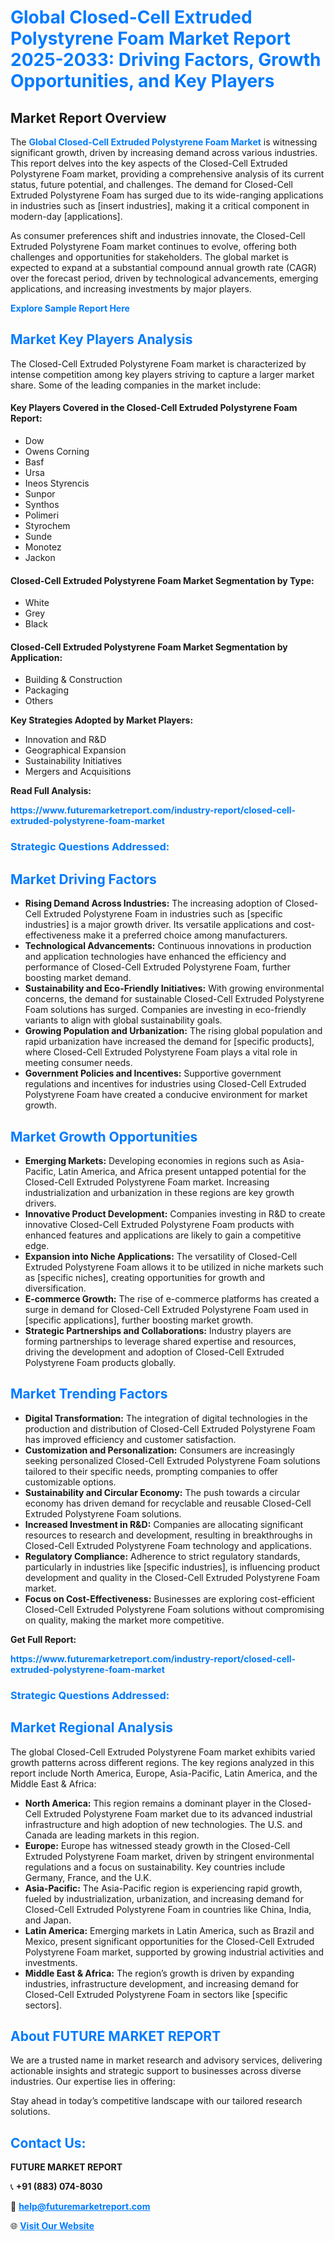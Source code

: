 <h1 style="color: #007BFF;">Global Closed-Cell Extruded Polystyrene Foam Market Report 2025-2033: Driving Factors, Growth Opportunities, and Key Players</h1>

<section id="overview">
<h2>Market Report Overview</h2>
<p>The <a href="https://www.futuremarketreport.com/industry-report/closed-cell-extruded-polystyrene-foam-market" style="color: #007BFF; text-decoration: none;"><strong>Global Closed-Cell Extruded Polystyrene Foam Market</strong></a> is witnessing significant growth, driven by increasing demand across various industries. This report delves into the key aspects of the Closed-Cell Extruded Polystyrene Foam market, providing a comprehensive analysis of its current status, future potential, and challenges. The demand for Closed-Cell Extruded Polystyrene Foam has surged due to its wide-ranging applications in industries such as [insert industries], making it a critical component in modern-day [applications].</p>
<p>As consumer preferences shift and industries innovate, the Closed-Cell Extruded Polystyrene Foam market continues to evolve, offering both challenges and opportunities for stakeholders. The global market is expected to expand at a substantial compound annual growth rate (CAGR) over the forecast period, driven by technological advancements, emerging applications, and increasing investments by major players.</p>
</section>

<section id="overview">
<p><a href="https://www.futuremarketreport.com/request-sample/reportId=30400" style="color: #007BFF; text-decoration: none;"><strong>Explore Sample Report Here</strong></a></p>
</section>

<section id="key-players">
<h2 style="color: #007BFF;">Market Key Players Analysis</h2>
<p>The Closed-Cell Extruded Polystyrene Foam market is characterized by intense competition among key players striving to capture a larger market share. Some of the leading companies in the market include:</p>
<h4>Key Players Covered in the Closed-Cell Extruded Polystyrene Foam Report:</h4>
<ul><li>Dow</li><li>Owens Corning</li><li>Basf</li><li>Ursa</li><li>Ineos Styrencis</li><li>Sunpor</li><li>Synthos</li><li>Polimeri</li><li>Styrochem</li><li>Sunde</li><li>Monotez</li><li>Jackon</li></ul>
<h4>Closed-Cell Extruded Polystyrene Foam Market Segmentation by Type:</h4>
<ul><li>White</li><li>Grey</li><li>Black</li></ul>

<h4>Closed-Cell Extruded Polystyrene Foam Market Segmentation by Application:</h4>
<ul><li>Building &amp; Construction</li><li>Packaging</li><li>Others</li></ul>
<p><strong>Key Strategies Adopted by Market Players:</strong></p>
<ul>
<li>Innovation and R&D</li>
<li>Geographical Expansion</li>
<li>Sustainability Initiatives</li>
<li>Mergers and Acquisitions</li>
</ul>
</section>

<section>
<p><strong>Read Full Analysis: </strong></p><a href="https://www.futuremarketreport.com/industry-report/closed-cell-extruded-polystyrene-foam-market" style="color: #007BFF; text-decoration: none;"><strong>https://www.futuremarketreport.com/industry-report/closed-cell-extruded-polystyrene-foam-market</strong></a>
<h3 style="color: #007BFF;">Strategic Questions Addressed:</h3>
</section>

<section id="driving-factors">
<h2 style="color: #007BFF;">Market Driving Factors</h2>
<ul>
<li><strong>Rising Demand Across Industries:</strong> The increasing adoption of Closed-Cell Extruded Polystyrene Foam in industries such as [specific industries] is a major growth driver. Its versatile applications and cost-effectiveness make it a preferred choice among manufacturers.</li>
<li><strong>Technological Advancements:</strong> Continuous innovations in production and application technologies have enhanced the efficiency and performance of Closed-Cell Extruded Polystyrene Foam, further boosting market demand.</li>
<li><strong>Sustainability and Eco-Friendly Initiatives:</strong> With growing environmental concerns, the demand for sustainable Closed-Cell Extruded Polystyrene Foam solutions has surged. Companies are investing in eco-friendly variants to align with global sustainability goals.</li>
<li><strong>Growing Population and Urbanization:</strong> The rising global population and rapid urbanization have increased the demand for [specific products], where Closed-Cell Extruded Polystyrene Foam plays a vital role in meeting consumer needs.</li>
<li><strong>Government Policies and Incentives:</strong> Supportive government regulations and incentives for industries using Closed-Cell Extruded Polystyrene Foam have created a conducive environment for market growth.</li>
</ul>
</section>

<section id="growth-opportunities">
<h2 style="color: #007BFF;">Market Growth Opportunities</h2>
<ul>
<li><strong>Emerging Markets:</strong> Developing economies in regions such as Asia-Pacific, Latin America, and Africa present untapped potential for the Closed-Cell Extruded Polystyrene Foam market. Increasing industrialization and urbanization in these regions are key growth drivers.</li>
<li><strong>Innovative Product Development:</strong> Companies investing in R&D to create innovative Closed-Cell Extruded Polystyrene Foam products with enhanced features and applications are likely to gain a competitive edge.</li>
<li><strong>Expansion into Niche Applications:</strong> The versatility of Closed-Cell Extruded Polystyrene Foam allows it to be utilized in niche markets such as [specific niches], creating opportunities for growth and diversification.</li>
<li><strong>E-commerce Growth:</strong> The rise of e-commerce platforms has created a surge in demand for Closed-Cell Extruded Polystyrene Foam used in [specific applications], further boosting market growth.</li>
<li><strong>Strategic Partnerships and Collaborations:</strong> Industry players are forming partnerships to leverage shared expertise and resources, driving the development and adoption of Closed-Cell Extruded Polystyrene Foam products globally.</li>
</ul>
</section>

<section id="trending-factors">
<h2 style="color: #007BFF;">Market Trending Factors</h2>
<ul>
<li><strong>Digital Transformation:</strong> The integration of digital technologies in the production and distribution of Closed-Cell Extruded Polystyrene Foam has improved efficiency and customer satisfaction.</li>
<li><strong>Customization and Personalization:</strong> Consumers are increasingly seeking personalized Closed-Cell Extruded Polystyrene Foam solutions tailored to their specific needs, prompting companies to offer customizable options.</li>
<li><strong>Sustainability and Circular Economy:</strong> The push towards a circular economy has driven demand for recyclable and reusable Closed-Cell Extruded Polystyrene Foam solutions.</li>
<li><strong>Increased Investment in R&D:</strong> Companies are allocating significant resources to research and development, resulting in breakthroughs in Closed-Cell Extruded Polystyrene Foam technology and applications.</li>
<li><strong>Regulatory Compliance:</strong> Adherence to strict regulatory standards, particularly in industries like [specific industries], is influencing product development and quality in the Closed-Cell Extruded Polystyrene Foam market.</li>
<li><strong>Focus on Cost-Effectiveness:</strong> Businesses are exploring cost-efficient Closed-Cell Extruded Polystyrene Foam solutions without compromising on quality, making the market more competitive.</li>
</ul>
</section>

<section>
<p><strong>Get Full Report: </strong></p><a href="https://www.futuremarketreport.com/industry-report/closed-cell-extruded-polystyrene-foam-market" style="color: #007BFF; text-decoration: none;"><strong>https://www.futuremarketreport.com/industry-report/closed-cell-extruded-polystyrene-foam-market</strong></a>
<h3 style="color: #007BFF;">Strategic Questions Addressed:</h3>
</section>


<section id="regional-analysis">
<h2 style="color: #007BFF;">Market Regional Analysis</h2>
<p>The global Closed-Cell Extruded Polystyrene Foam market exhibits varied growth patterns across different regions. The key regions analyzed in this report include North America, Europe, Asia-Pacific, Latin America, and the Middle East & Africa:</p>
<ul>
<li><strong>North America:</strong> This region remains a dominant player in the Closed-Cell Extruded Polystyrene Foam market due to its advanced industrial infrastructure and high adoption of new technologies. The U.S. and Canada are leading markets in this region.</li>
<li><strong>Europe:</strong> Europe has witnessed steady growth in the Closed-Cell Extruded Polystyrene Foam market, driven by stringent environmental regulations and a focus on sustainability. Key countries include Germany, France, and the U.K.</li>
<li><strong>Asia-Pacific:</strong> The Asia-Pacific region is experiencing rapid growth, fueled by industrialization, urbanization, and increasing demand for Closed-Cell Extruded Polystyrene Foam in countries like China, India, and Japan.</li>
<li><strong>Latin America:</strong> Emerging markets in Latin America, such as Brazil and Mexico, present significant opportunities for the Closed-Cell Extruded Polystyrene Foam market, supported by growing industrial activities and investments.</li>
<li><strong>Middle East & Africa:</strong> The region’s growth is driven by expanding industries, infrastructure development, and increasing demand for Closed-Cell Extruded Polystyrene Foam in sectors like [specific sectors].</li>
</ul>
</section>

<footer>
<h2 style="color: #007BFF;">About FUTURE MARKET REPORT</h2>
<p>We are a trusted name in market research and advisory services, delivering actionable insights and strategic support to businesses across diverse industries. Our expertise lies in offering:</p>

<p>Stay ahead in today’s competitive landscape with our tailored research solutions.</p>

<h2 style="color: #007BFF;">Contact Us:</h2>
<p><strong>FUTURE MARKET REPORT</strong></p>
<p>📞 <strong>+91 (883) 074-8030</strong></p>
<p>📧 <strong><a href="mailto:help@futuremarketreport.com" style="color: #007BFF;">help@futuremarketreport.com</a></strong></p>
<p>🌐 <strong><a href="https://www.futuremarketreport.com/" style="color: #007BFF;">Visit Our Website</a></strong></p>
</footer>